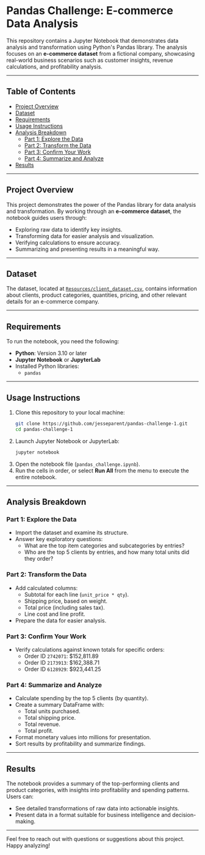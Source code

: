 # Pandas Challenge: E-commerce Data Analysis

This repository contains a Jupyter Notebook that demonstrates data analysis and transformation using Python's Pandas library. The analysis focuses on an **e-commerce dataset** from a fictional company, showcasing real-world business scenarios such as customer insights, revenue calculations, and profitability analysis.

---

## **Table of Contents**
- [Project Overview](#project-overview)
- [Dataset](#dataset)
- [Requirements](#requirements)
- [Usage Instructions](#usage-instructions)
- [Analysis Breakdown](#analysis-breakdown)
  - [Part 1: Explore the Data](#part-1-explore-the-data)
  - [Part 2: Transform the Data](#part-2-transform-the-data)
  - [Part 3: Confirm Your Work](#part-3-confirm-your-work)
  - [Part 4: Summarize and Analyze](#part-4-summarize-and-analyze)
- [Results](#results)

---

## **Project Overview**

This project demonstrates the power of the Pandas library for data analysis and transformation. By working through an **e-commerce dataset**, the notebook guides users through:
- Exploring raw data to identify key insights.
- Transforming data for easier analysis and visualization.
- Verifying calculations to ensure accuracy.
- Summarizing and presenting results in a meaningful way.

---

## **Dataset**

The dataset, located at [`Resources/client_dataset.csv`](https://github.com/jesseparent/pandas-challenge-1/blob/main/Resources/client_dataset.csv), contains information about clients, product categories, quantities, pricing, and other relevant details for an e-commerce company.

---

## **Requirements**

To run the notebook, you need the following:
- **Python**: Version 3.10 or later
- **Jupyter Notebook** or **JupyterLab**
- Installed Python libraries:
  - `pandas`

---

## **Usage Instructions**

1. Clone this repository to your local machine:
   ```bash
   git clone https://github.com/jesseparent/pandas-challenge-1.git
   cd pandas-challenge-1
   ```
2. Launch Jupyter Notebook or JupyterLab:
   ```bash
   jupyter notebook
   ```
3. Open the notebook file (`pandas_challenge.ipynb`).
4. Run the cells in order, or select **Run All** from the menu to execute the entire notebook.

---

## **Analysis Breakdown**

### **Part 1: Explore the Data**
- Import the dataset and examine its structure.
- Answer key exploratory questions:
  - What are the top item categories and subcategories by entries?
  - Who are the top 5 clients by entries, and how many total units did they order?

### **Part 2: Transform the Data**
- Add calculated columns:
  - Subtotal for each line (`unit_price * qty`).
  - Shipping price, based on weight.
  - Total price (including sales tax).
  - Line cost and line profit.
- Prepare the data for easier analysis.

### **Part 3: Confirm Your Work**
- Verify calculations against known totals for specific orders:
  - Order ID `2742071`: $152,811.89
  - Order ID `2173913`: $162,388.71
  - Order ID `6128929`: $923,441.25

### **Part 4: Summarize and Analyze**
- Calculate spending by the top 5 clients (by quantity).
- Create a summary DataFrame with:
  - Total units purchased.
  - Total shipping price.
  - Total revenue.
  - Total profit.
- Format monetary values into millions for presentation.
- Sort results by profitability and summarize findings.

---

## **Results**

The notebook provides a summary of the top-performing clients and product categories, with insights into profitability and spending patterns. Users can:
- See detailed transformations of raw data into actionable insights.
- Present data in a format suitable for business intelligence and decision-making.

---

Feel free to reach out with questions or suggestions about this project. Happy analyzing!

